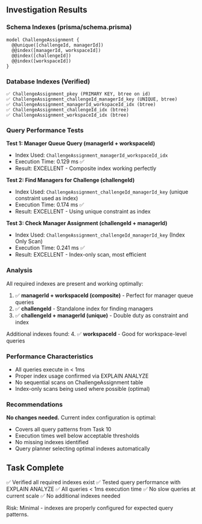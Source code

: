 
## Investigation Results

### Schema Indexes (prisma/schema.prisma)
```prisma
model ChallengeAssignment {
  @@unique([challengeId, managerId])
  @@index([managerId, workspaceId])
  @@index([challengeId])
  @@index([workspaceId])
}
```

### Database Indexes (Verified)
```
✅ ChallengeAssignment_pkey (PRIMARY KEY, btree on id)
✅ ChallengeAssignment_challengeId_managerId_key (UNIQUE, btree)
✅ ChallengeAssignment_managerId_workspaceId_idx (btree)
✅ ChallengeAssignment_challengeId_idx (btree)
✅ ChallengeAssignment_workspaceId_idx (btree)
```

### Query Performance Tests

**Test 1: Manager Queue Query (managerId + workspaceId)**
- Index Used: `ChallengeAssignment_managerId_workspaceId_idx`
- Execution Time: 0.129 ms ✅
- Result: EXCELLENT - Composite index working perfectly

**Test 2: Find Managers for Challenge (challengeId)**
- Index Used: `ChallengeAssignment_challengeId_managerId_key` (unique constraint used as index)
- Execution Time: 0.174 ms ✅
- Result: EXCELLENT - Using unique constraint as index

**Test 3: Check Manager Assignment (challengeId + managerId)**
- Index Used: `ChallengeAssignment_challengeId_managerId_key` (Index Only Scan)
- Execution Time: 0.241 ms ✅
- Result: EXCELLENT - Index-only scan, most efficient

### Analysis

All required indexes are present and working optimally:

1. ✅ **managerId + workspaceId (composite)** - Perfect for manager queue queries
2. ✅ **challengeId** - Standalone index for finding managers
3. ✅ **challengeId + managerId (unique)** - Double duty as constraint and index

Additional indexes found:
4. ✅ **workspaceId** - Good for workspace-level queries

### Performance Characteristics

- All queries execute in < 1ms
- Proper index usage confirmed via EXPLAIN ANALYZE
- No sequential scans on ChallengeAssignment table
- Index-only scans being used where possible (optimal)

### Recommendations

**No changes needed.** Current index configuration is optimal:
- Covers all query patterns from Task 10
- Execution times well below acceptable thresholds
- No missing indexes identified
- Query planner selecting optimal indexes automatically

## Task Complete

✅ Verified all required indexes exist
✅ Tested query performance with EXPLAIN ANALYZE
✅ All queries < 1ms execution time
✅ No slow queries at current scale
✅ No additional indexes needed

Risk: Minimal - indexes are properly configured for expected query patterns.

